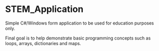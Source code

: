 # STEM_Application

Simple C#/Windows form application to be used for education purposes only.

Final goal is to help demonstrate basic programming concepts such as loops, arrays, dictionaries and maps.
